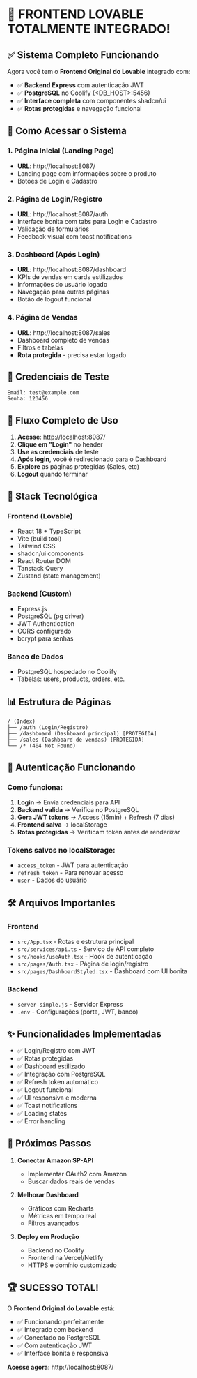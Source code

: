 # 🎉 FRONTEND LOVABLE TOTALMENTE INTEGRADO!

## ✅ Sistema Completo Funcionando

Agora você tem o **Frontend Original do Lovable** integrado com:
- ✅ **Backend Express** com autenticação JWT
- ✅ **PostgreSQL** no Coolify (<DB_HOST>:5456)
- ✅ **Interface completa** com componentes shadcn/ui
- ✅ **Rotas protegidas** e navegação funcional

## 🚀 Como Acessar o Sistema

### 1. **Página Inicial (Landing Page)**
- **URL**: http://localhost:8087/
- Landing page com informações sobre o produto
- Botões de Login e Cadastro

### 2. **Página de Login/Registro**
- **URL**: http://localhost:8087/auth
- Interface bonita com tabs para Login e Cadastro
- Validação de formulários
- Feedback visual com toast notifications

### 3. **Dashboard (Após Login)**
- **URL**: http://localhost:8087/dashboard
- KPIs de vendas em cards estilizados
- Informações do usuário logado
- Navegação para outras páginas
- Botão de logout funcional

### 4. **Página de Vendas**
- **URL**: http://localhost:8087/sales
- Dashboard completo de vendas
- Filtros e tabelas
- **Rota protegida** - precisa estar logado

## 📝 Credenciais de Teste

```
Email: test@example.com
Senha: 123456
```

## 🔄 Fluxo Completo de Uso

1. **Acesse**: http://localhost:8087/
2. **Clique em "Login"** no header
3. **Use as credenciais** de teste
4. **Após login**, você é redirecionado para o Dashboard
5. **Explore** as páginas protegidas (Sales, etc)
6. **Logout** quando terminar

## 🎨 Stack Tecnológica

### Frontend (Lovable)
- React 18 + TypeScript
- Vite (build tool)
- Tailwind CSS
- shadcn/ui components
- React Router DOM
- Tanstack Query
- Zustand (state management)

### Backend (Custom)
- Express.js
- PostgreSQL (pg driver)
- JWT Authentication
- CORS configurado
- bcrypt para senhas

### Banco de Dados
- PostgreSQL hospedado no Coolify
- Tabelas: users, products, orders, etc.

## 📊 Estrutura de Páginas

```
/ (Index)
├── /auth (Login/Registro)
├── /dashboard (Dashboard principal) [PROTEGIDA]
├── /sales (Dashboard de vendas) [PROTEGIDA]
└── /* (404 Not Found)
```

## 🔐 Autenticação Funcionando

### Como funciona:
1. **Login** → Envia credenciais para API
2. **Backend valida** → Verifica no PostgreSQL
3. **Gera JWT tokens** → Access (15min) + Refresh (7 dias)
4. **Frontend salva** → localStorage
5. **Rotas protegidas** → Verificam token antes de renderizar

### Tokens salvos no localStorage:
- `access_token` - JWT para autenticação
- `refresh_token` - Para renovar acesso
- `user` - Dados do usuário

## 🛠️ Arquivos Importantes

### Frontend
- `src/App.tsx` - Rotas e estrutura principal
- `src/services/api.ts` - Serviço de API completo
- `src/hooks/useAuth.tsx` - Hook de autenticação
- `src/pages/Auth.tsx` - Página de login/registro
- `src/pages/DashboardStyled.tsx` - Dashboard com UI bonita

### Backend
- `server-simple.js` - Servidor Express
- `.env` - Configurações (porta, JWT, banco)

## ✨ Funcionalidades Implementadas

- ✅ Login/Registro com JWT
- ✅ Rotas protegidas
- ✅ Dashboard estilizado
- ✅ Integração com PostgreSQL
- ✅ Refresh token automático
- ✅ Logout funcional
- ✅ UI responsiva e moderna
- ✅ Toast notifications
- ✅ Loading states
- ✅ Error handling

## 🎯 Próximos Passos

1. **Conectar Amazon SP-API**
   - Implementar OAuth2 com Amazon
   - Buscar dados reais de vendas

2. **Melhorar Dashboard**
   - Gráficos com Recharts
   - Métricas em tempo real
   - Filtros avançados

3. **Deploy em Produção**
   - Backend no Coolify
   - Frontend na Vercel/Netlify
   - HTTPS e domínio customizado

## 🏆 SUCESSO TOTAL!

O **Frontend Original do Lovable** está:
- ✅ Funcionando perfeitamente
- ✅ Integrado com backend
- ✅ Conectado ao PostgreSQL
- ✅ Com autenticação JWT
- ✅ Interface bonita e responsiva

**Acesse agora**: http://localhost:8087/
